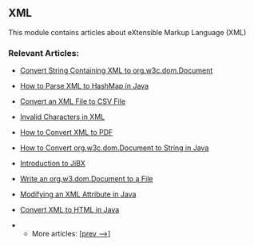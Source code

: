 ## XML

This module contains articles about eXtensible Markup Language (XML)

### Relevant Articles:

- [Convert String Containing XML to org.w3c.dom.Document](https://www.baeldung.com/java-convert-string-xml-dom)
- [How to Parse XML to HashMap in Java](https://www.baeldung.com/java-xml-read-into-hashmap)
- [Convert an XML File to CSV File](https://www.baeldung.com/java-convert-xml-csv)
- [Invalid Characters in XML](https://www.baeldung.com/java-xml-invalid-characters)
- [How to Convert XML to PDF](https://www.baeldung.com/java-xml-pdf-conversion)
- [How to Convert org.w3c.dom.Document to String in Java](https://www.baeldung.com/java-convert-org-w3c-dom-document-string)
- [Introduction to JiBX](https://www.baeldung.com/jibx)
- [Write an org.w3.dom.Document to a File](https://www.baeldung.com/java-write-xml-document-file)
- [Modifying an XML Attribute in Java](https://www.baeldung.com/java-modify-xml-attribute)
- [Convert XML to HTML in Java](https://www.baeldung.com/java-convert-xml-to-html)

- - More articles: [[prev -->]](../xml)
